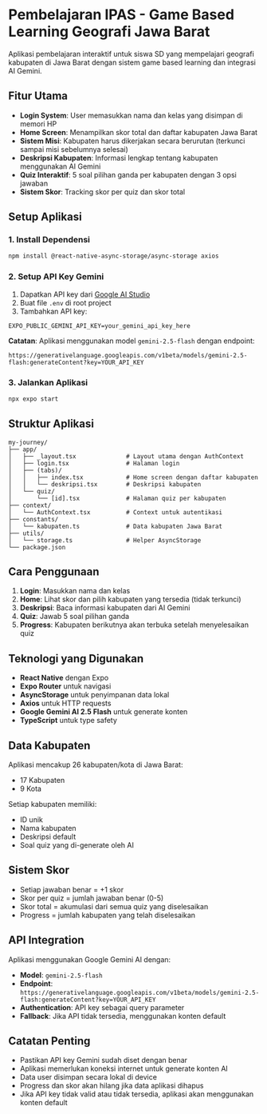 # Pembelajaran IPAS - Game Based Learning Geografi Jawa Barat

Aplikasi pembelajaran interaktif untuk siswa SD yang mempelajari geografi kabupaten di Jawa Barat dengan sistem game based learning dan integrasi AI Gemini.

## Fitur Utama

- **Login System**: User memasukkan nama dan kelas yang disimpan di memori HP
- **Home Screen**: Menampilkan skor total dan daftar kabupaten Jawa Barat
- **Sistem Misi**: Kabupaten harus dikerjakan secara berurutan (terkunci sampai misi sebelumnya selesai)
- **Deskripsi Kabupaten**: Informasi lengkap tentang kabupaten menggunakan AI Gemini
- **Quiz Interaktif**: 5 soal pilihan ganda per kabupaten dengan 3 opsi jawaban
- **Sistem Skor**: Tracking skor per quiz dan skor total

## Setup Aplikasi

### 1. Install Dependensi
```bash
npm install @react-native-async-storage/async-storage axios
```

### 2. Setup API Key Gemini
1. Dapatkan API key dari [Google AI Studio](https://makersuite.google.com/app/apikey)
2. Buat file `.env` di root project
3. Tambahkan API key:
```
EXPO_PUBLIC_GEMINI_API_KEY=your_gemini_api_key_here
```

**Catatan**: Aplikasi menggunakan model `gemini-2.5-flash` dengan endpoint:
```
https://generativelanguage.googleapis.com/v1beta/models/gemini-2.5-flash:generateContent?key=YOUR_API_KEY
```

### 3. Jalankan Aplikasi
```bash
npx expo start
```

## Struktur Aplikasi

```
my-journey/
├── app/
│   ├── _layout.tsx              # Layout utama dengan AuthContext
│   ├── login.tsx                # Halaman login
│   ├── (tabs)/
│   │   ├── index.tsx            # Home screen dengan daftar kabupaten
│   │   └── deskripsi.tsx        # Deskripsi kabupaten
│   └── quiz/
│       └── [id].tsx             # Halaman quiz per kabupaten
├── context/
│   └── AuthContext.tsx          # Context untuk autentikasi
├── constants/
│   └── kabupaten.ts             # Data kabupaten Jawa Barat
├── utils/
│   └── storage.ts               # Helper AsyncStorage
└── package.json
```

## Cara Penggunaan

1. **Login**: Masukkan nama dan kelas
2. **Home**: Lihat skor dan pilih kabupaten yang tersedia (tidak terkunci)
3. **Deskripsi**: Baca informasi kabupaten dari AI Gemini
4. **Quiz**: Jawab 5 soal pilihan ganda
5. **Progress**: Kabupaten berikutnya akan terbuka setelah menyelesaikan quiz

## Teknologi yang Digunakan

- **React Native** dengan Expo
- **Expo Router** untuk navigasi
- **AsyncStorage** untuk penyimpanan data lokal
- **Axios** untuk HTTP requests
- **Google Gemini AI 2.5 Flash** untuk generate konten
- **TypeScript** untuk type safety

## Data Kabupaten

Aplikasi mencakup 26 kabupaten/kota di Jawa Barat:
- 17 Kabupaten
- 9 Kota

Setiap kabupaten memiliki:
- ID unik
- Nama kabupaten
- Deskripsi default
- Soal quiz yang di-generate oleh AI

## Sistem Skor

- Setiap jawaban benar = +1 skor
- Skor per quiz = jumlah jawaban benar (0-5)
- Skor total = akumulasi dari semua quiz yang diselesaikan
- Progress = jumlah kabupaten yang telah diselesaikan

## API Integration

Aplikasi menggunakan Google Gemini AI dengan:
- **Model**: `gemini-2.5-flash`
- **Endpoint**: `https://generativelanguage.googleapis.com/v1beta/models/gemini-2.5-flash:generateContent?key=YOUR_API_KEY`
- **Authentication**: API key sebagai query parameter
- **Fallback**: Jika API tidak tersedia, menggunakan konten default

## Catatan Penting

- Pastikan API key Gemini sudah diset dengan benar
- Aplikasi memerlukan koneksi internet untuk generate konten AI
- Data user disimpan secara lokal di device
- Progress dan skor akan hilang jika data aplikasi dihapus
- Jika API key tidak valid atau tidak tersedia, aplikasi akan menggunakan konten default
